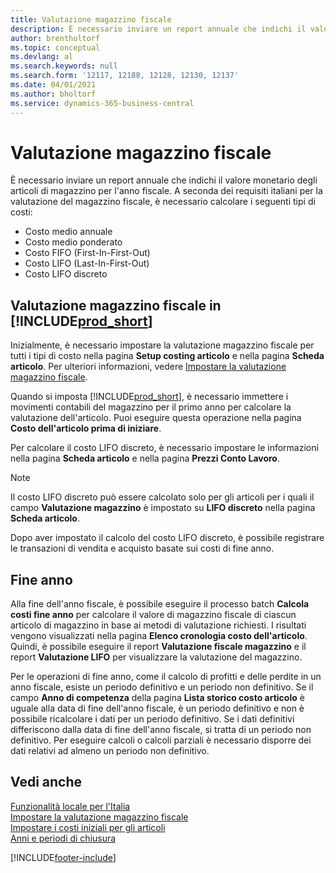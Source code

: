 ```yaml
---
title: Valutazione magazzino fiscale
description: È necessario inviare un report annuale che indichi il valore monetario degli articoli di magazzino per l'anno fiscale.
author: brentholtorf
ms.topic: conceptual
ms.devlang: al
ms.search.keywords: null
ms.search.form: '12117, 12188, 12128, 12130, 12137'
ms.date: 04/01/2021
ms.author: bholtorf
ms.service: dynamics-365-business-central
---
```

# Valutazione magazzino fiscale

È necessario inviare un report annuale che indichi il valore monetario degli articoli di magazzino per l'anno fiscale. A seconda dei requisiti italiani per la valutazione del magazzino fiscale, è necessario calcolare i seguenti tipi di costi:  

- Costo medio annuale  
- Costo medio ponderato  
- Costo FIFO (First-In-First-Out)  
- Costo LIFO (Last-In-First-Out)  
- Costo LIFO discreto  

## Valutazione magazzino fiscale in [!INCLUDE[prod_short](../../includes/prod_short.md)]

Inizialmente, è necessario impostare la valutazione magazzino fiscale per tutti i tipi di costo nella pagina **Setup costing articolo** e nella pagina **Scheda articolo**. Per ulteriori informazioni, vedere [Impostare la valutazione magazzino fiscale](how-to-set-up-fiscal-inventory-valuation.md).  

Quando si imposta [!INCLUDE[prod_short](../../includes/prod_short.md)], è necessario immettere i movimenti contabili del magazzino per il primo anno per calcolare la valutazione dell'articolo. Puoi eseguire questa operazione nella pagina **Costo dell'articolo prima di iniziare**.  

Per calcolare il costo LIFO discreto, è necessario impostare le informazioni nella pagina **Scheda articolo** e nella pagina **Prezzi Conto Lavoro**.

> [!NOTE]  
> Il costo LIFO discreto può essere calcolato solo per gli articoli per i quali il campo **Valutazione magazzino** è impostato su **LIFO discreto** nella pagina **Scheda articolo**.

Dopo aver impostato il calcolo del costo LIFO discreto, è possibile registrare le transazioni di vendita e acquisto basate sui costi di fine anno.  

## Fine anno

Alla fine dell'anno fiscale, è possibile eseguire il processo batch **Calcola costi fine anno** per calcolare il valore di magazzino fiscale di ciascun articolo di magazzino in base ai metodi di valutazione richiesti. I risultati vengono visualizzati nella pagina **Elenco cronologia costo dell'articolo**. Quindi, è possibile eseguire il report **Valutazione fiscale magazzino** e il report **Valutazione LIFO** per visualizzare la valutazione del magazzino.  

Per le operazioni di fine anno, come il calcolo di profitti e delle perdite in un anno fiscale, esiste un periodo definitivo e un periodo non definitivo. Se il campo **Anno di competenza** della pagina **Lista storico costo articolo** è uguale alla data di fine dell'anno fiscale, è un periodo definitivo e non è possibile ricalcolare i dati per un periodo definitivo. Se i dati definitivi differiscono dalla data di fine dell'anno fiscale, si tratta di un periodo non definitivo. Per eseguire calcoli o calcoli parziali è necessario disporre dei dati relativi ad almeno un periodo non definitivo.

## Vedi anche

[Funzionalità locale per l'Italia](italy-local-functionality.md)  
[Impostare la valutazione magazzino fiscale](how-to-set-up-fiscal-inventory-valuation.md)  
[Impostare i costi iniziali per gli articoli](how-to-set-up-initial-item-costs.md)  
[Anni e periodi di chiusura](../../year-close-years-periods.md)  

[!INCLUDE[footer-include](../../includes/footer-banner.md)]